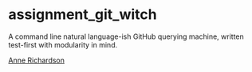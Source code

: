 # assignment_git_witch
A command line natural language-ish GitHub querying machine, written test-first with modularity in mind.


[Anne Richardson](https://github.com/lortza)

